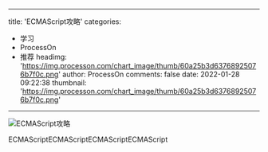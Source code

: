 
---
title: 'ECMAScript攻略'
categories: 
 - 学习
 - ProcessOn
 - 推荐
headimg: 'https://img.processon.com/chart_image/thumb/60a25b3d63768925076b7f0c.png'
author: ProcessOn
comments: false
date: 2022-01-28 09:22:38
thumbnail: 'https://img.processon.com/chart_image/thumb/60a25b3d63768925076b7f0c.png'
---

<div>   
<img class="thumb" alt="ECMAScript攻略" src="https://img.processon.com/chart_image/thumb/60a25b3d63768925076b7f0c.png" referrerpolicy="no-referrer">
<p>ECMAScriptECMAScriptECMAScriptECMAScript</p>  
</div>
            